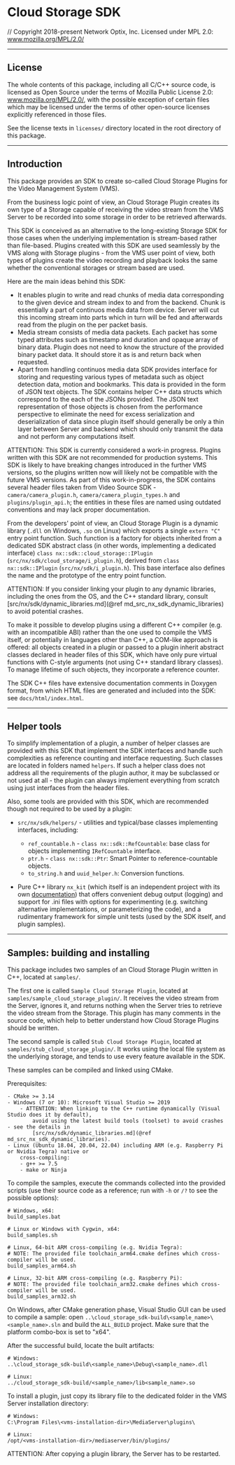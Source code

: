# Cloud Storage SDK

// Copyright 2018-present Network Optix, Inc. Licensed under MPL 2.0: www.mozilla.org/MPL/2.0/

---------------------------------------------------------------------------------------------------
## License

The whole contents of this package, including all C/C++ source code, is licensed as Open Source
under the terms of Mozilla Public License 2.0: www.mozilla.org/MPL/2.0/, with the possible
exception of certain files which may be licensed under the terms of other open-source licenses
explicitly referenced in those files.

See the license texts in `licenses/` directory located in the root directory of this package.

---------------------------------------------------------------------------------------------------
## Introduction

This package provides an SDK to create so-called Cloud Storage Plugins for the Video Management
System (VMS).

From the business logic point of view, an Cloud Storage Plugin creates its own type of a Storage
capable of receiving the video stream from the VMS Server to be recorded into some storage in order
to be retrieved afterwards.

This SDK is conceived as an alternative to the long-existing Storage SDK for those cases when the
underlying implementation is stream-based rather than file-based. Plugins created with this SDK are
used seamlessly by the VMS along with Storage plugins - from the VMS user point of view, both types
of plugins create the video recording and playback looks the same whether the conventional storages
or stream based are used.

Here are the main ideas behind this SDK:
* It enables plugin to write and read chunks of media data corresponding to the given device and
stream index to and from the backend. Chunk is essentially a part of continuos media data from
device. Server will cut this incoming stream into parts which in turn will be fed and afterwards
read from the plugin on the per packet basis.
* Media stream consists of media data packets. Each packet has some typed attributes such as
timestamp and duration and opaque array of binary data. Plugin does not need to know the structure
of the provided binary packet data. It should store it as is and return back when requested.
* Apart from handling continuos media data SDK provides interface for storing and requesting
various types of metadata such as object detection data, motion and bookmarks. This data is
provided in the form of JSON text objects. The SDK contains helper C++ data structs which
correspond to the each of the JSONs provided. The JSON text representation of those objects is
chosen from the performance perspective to eliminate the need for excess serialization and
deserialization of data since plugin itself should generally be only a thin layer between Server
and backend which should only transmit the data and not perform any computations itself.

ATTENTION: This SDK is currently considered a work-in progress. Plugins written with this SDK are
not recommended for production systems. This SDK is likely to have breaking changes introduced in
the further VMS versions, so the plugins written now will likely not be compatible with the future
VMS versions. As part of this work-in-progress, the SDK contains several header files taken from
Video Source SDK - `camera/camera_plugin.h`, `camera/camera_plugin_types.h` and
`plugins/plugin_api.h`; the entities in these files are named using outdated conventions and may
lack proper documentation.

From the developers' point of view, an Cloud Storage Plugin is a dynamic library (`.dll` on
Windows, `.so` on Linux) which exports a single `extern "C"` entry point function. Such function is
a factory for objects inherited from a dedicated SDK abstract class (in other words, implementing a
dedicated interface) `class nx::sdk::cloud_storage::IPlugin`
(`src/nx/sdk/cloud_storage/i_plugin.h`), derived from `class nx::sdk::IPlugin`
(`src/nx/sdk/i_plugin.h`). This base interface also defines the name and the prototype of the entry
point function.

ATTENTION: If you consider linking your plugin to any dynamic libraries, including the ones from
the OS, and the C++ standard library, consult
[src/nx/sdk/dynamic_libraries.md](@ref md_src_nx_sdk_dynamic_libraries) to avoid potential crashes.

To make it possible to develop plugins using a different C++ compiler (e.g. with an incompatible
ABI) rather than the one used to compile the VMS itself, or potentially in languages other than
C++, a COM-like approach is offered: all objects created in a plugin or passed to a plugin inherit
abstract classes declared in header files of this SDK, which have only pure virtual functions with
C-style arguments (not using C++ standard library classes). To manage lifetime of such objects,
they incorporate a reference counter.

The SDK C++ files have extensive documentation comments in Doxygen format, from which HTML files
are generated and included into the SDK: see `docs/html/index.html`.

---------------------------------------------------------------------------------------------------
## Helper tools

To simplify implementation of a plugin, a number of helper classes are provided with this SDK that
implement the SDK interfaces and handle such complexities as reference counting and interface
requesting. Such classes are located in folders named `helpers`. If such a helper class does
not address all the requirements of the plugin author, it may be subclassed or not used at all -
the plugin can always implement everything from scratch using just interfaces from the header
files.

Also, some tools are provided with this SDK, which are recommended though not required to be used
by a plugin:

- `src/nx/sdk/helpers/` - utilities and typical/base classes implementing interfaces, including:
    - `ref_countable.h` - `class nx::sdk::RefCountable`: base class for objects implementing
        `IRefCountable` interface.
    - `ptr.h` - `class nx::sdk::Ptr`: Smart Pointer to reference-countable objects.
    - `to_string.h` and `uuid_helper.h`: Conversion functions.

- Pure C++ library `nx_kit` (which itself is an independent project with its own
    [documentation](nx_kit/readme.md)) that offers convenient debug output (logging) and support
    for .ini files with options for experimenting (e.g. switching alternative implementations, or
    parameterizing the code), and a rudimentary framework for simple unit tests (used by the SDK
    itself, and plugin samples).

---------------------------------------------------------------------------------------------------
## Samples: building and installing

This package includes two samples of an Cloud Storage Plugin written in C++, located at
`samples/`.

The first one is called `Sample Cloud Storage Plugin`, located at
`samples/sample_cloud_storage_plugin/`. It receives the video stream from the Server, ignores
it, and returns nothing when the Server tries to retrieve the video stream from the Storage. This
plugin has many comments in the source code, which help to better understand how Cloud Storage
Plugins should be written.

The second sample is called `Stub Cloud Storage Plugin`, located at
`samples/stub_cloud_storage_plugin/`. It works using the local file system as the underlying
storage, and tends to use every feature available in the SDK.

These samples can be compiled and linked using CMake.

Prerequisites:
```
- CMake >= 3.14
- Windows (7 or 10): Microsoft Visual Studio >= 2019
    - ATTENTION: When linking to the C++ runtime dynamically (Visual Studio does it by default),
        avoid using the latest build tools (toolset) to avoid crashes - see the details in
        [src/nx/sdk/dynamic_libraries.md](@ref md_src_nx_sdk_dynamic_libraries).
- Linux (Ubuntu 18.04, 20.04, 22.04) including ARM (e.g. Raspberry Pi or Nvidia Tegra) native or
    cross-compiling:
    - g++ >= 7.5
    - make or Ninja
```

To compile the samples, execute the commands collected into the provided scripts (use their source
code as a reference; run with `-h` or `/?` to see the possible options):
```
# Windows, x64:
build_samples.bat

# Linux or Windows with Cygwin, x64:
build_samples.sh

# Linux, 64-bit ARM cross-compiling (e.g. Nvidia Tegra):
# NOTE: The provided file toolchain_arm64.cmake defines which cross-compiler will be used.
build_samples_arm64.sh

# Linux, 32-bit ARM cross-compiling (e.g. Raspberry Pi):
# NOTE: The provided file toolchain_arm32.cmake defines which cross-compiler will be used.
build_samples_arm32.sh
```

On Windows, after CMake generation phase, Visual Studio GUI can be used to compile a sample:
open `..\cloud_storage_sdk-build\<sample_name>\<sample_name>.sln` and build the `ALL_BUILD`
project. Make sure that the platform combo-box is set to "x64".

After the successful build, locate the built artifacts:
```
# Windows:
..\cloud_storage_sdk-build\<sample_name>\Debug\<sample_name>.dll

# Linux:
../cloud_storage_sdk-build/<sample_name>/lib<sample_name>.so
```

To install a plugin, just copy its library file to the dedicated folder in the VMS Server
installation directory:
```
# Windows:
C:\Program Files\<vms-installation-dir>\MediaServer\plugins\

# Linux:
/opt/<vms-installation-dir>/mediaserver/bin/plugins/
```
ATTENTION: After copying a plugin library, the Server has to be restarted.
